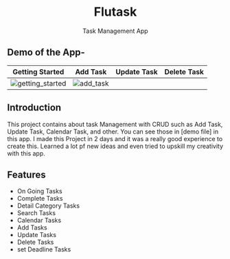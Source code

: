<h1 align="center">
  Flutask
</h1>
<p align="center">
  Task Management App
</p>

## Demo of the App- 
|Getting Started|Add Task|Update Task|Delete Task|
|--|--|--|--|
|![getting_started](https://user-images.githubusercontent.com/80638586/216663556-c0567026-8e91-4f9b-9264-bd75938519a5.gif)|![add_task](https://user-images.githubusercontent.com/80638586/216664375-226686ef-189e-46d4-8b90-173266bdf91b.gif)|

## Introduction
This project contains about task Management with CRUD such as Add Task, Update Task, Calendar Task, and other. You can see those in [demo file] in this app. 
I made this Project in 2 days and it was a really good experience to create this. Learned a lot pf new ideas and even tried to upskill my creativity with this app.

## Features
- On Going Tasks
- Complete Tasks
- Detail Category Tasks
- Search Tasks
- Calendar Tasks
- Add Tasks
- Update Tasks
- Delete Tasks
- set Deadline Tasks


